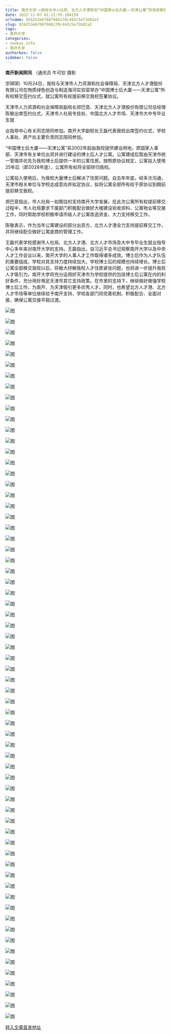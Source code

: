 ```yaml
---
title: 南开大学->我校与市人社局、北方人才港举办“中国博士后大厦——天津公寓”所有权移交签约仪式 | nankai.info
date: 2022-11-07 01:21:55.104159
urlname: 934253e6768794b170c443c5e71b81a2
slug: 934253e6768794b170c443c5e71b81a2
tags: 
- 南开大学
categories:
- nankai.info
- 南开大学
authorbox: false
sidebar: false
---
```

**南开新闻网讯** （通讯员 牛可钦 摄影

宗琪琪）10月24日，我校与天津市人力资源和社会保障局、天津北方人才港股份有限公司在物质绿色创造与制造海河实验室举办“中国博士后大厦——天津公寓”所有权移交签约仪式，就公寓所有权提前移交我校签署协议。

天津市人力资源和社会保障局副局长郑巴音、天津北方人才港股份有限公司总经理陈敬出席签约仪式，天津市人社局专技处、中国北方人才市场、天津市大中专毕业生就
<!--more-->
业指导中心有关同志陪同参加。南开大学副校长王磊代表我校出席签约仪式，学校人事处、房产处主要负责同志陪同参加。

“中国博士后大厦——天津公寓”系2002年起由我校提供建设用地，原国家人事部、天津市有关单位出资并进行建设的博士后人才公寓。公寓建成后暂由天津市统一管理并优先为我校博士后提供一半的公寓住房。按照原协议规定，公寓投入使用25年后（即2028年底），公寓所有权将全部转归我校。

公寓投入使用后，为我校大量博士后解决了住房问题。自去年年底，经多次沟通，天津市相关单位与学校达成意向并拟定协议，拟将公寓全部所有权于原协议到期前提前移交我校。

郑巴音指出，市人社局一如既往的支持南开大学发展，在此次公寓所有权提前移交过程中，市人社局要求下属部门积极配合做好大楼建设验收资料、公寓物业等交接工作，同时帮助学校积极申请市级人才公寓改造资金，大力支持移交工作。

陈敬表示，作为当年公寓建设的部分出资方，北方人才港全力支持提前移交工作，并将继续配合做好公寓底商的管理工作。

王磊代表学校感谢市人社局、北方人才港、北方人才市场及大中专毕业生就业指导中心多年来对南开大学的支持。王磊指出，自习近平总书记视察南开大学以及中央人才工作会议以来，南开大学的人事人才工作取得诸多成效。博士后作为人才队伍的重要组成，学校对其支持力度持续加大，学校博士后的规模也持续增长。博士后公寓全部移交我校以后，将极大纾解我校人才住房紧张问题，也将进一步提升我校人才吸引力。南开大学将充分运用好天津市为学校提供的包括博士后公寓在内的利好条件，充分用好用足天津市其它支持政策。在市里的支持下，继续做好做强学校博士后工作，为南开、为天津吸引更多优秀人才。同时，也希望北方人才港、北方人才市场等单位继续给予南开支持，学校各部门将完善机制、积极配合、全面对接，确保公寓交接平稳过渡。

![图](http://news.nankai.edu.cn/ywsd/system/2022/10/31/g)

![图](http://news.nankai.edu.cn/ywsd/system/2022/10/31/p)

![图](http://news.nankai.edu.cn/ywsd/system/2022/10/31/j)

![图](http://news.nankai.edu.cn/ywsd/system/2022/10/31/)

![图](http://news.nankai.edu.cn/ywsd/system/2022/10/31/2)

![图](http://news.nankai.edu.cn/ywsd/system/2022/10/31/2)

![图](http://news.nankai.edu.cn/ywsd/system/2022/10/31/c)

![图](http://news.nankai.edu.cn/ywsd/system/2022/10/31/5)

![图](http://news.nankai.edu.cn/ywsd/system/2022/10/31/2)

![图](http://news.nankai.edu.cn/ywsd/system/2022/10/31/5)

![图](http://news.nankai.edu.cn/ywsd/system/2022/10/31/0)

![图](http://news.nankai.edu.cn/ywsd/system/2022/10/31/b)

![图](http://news.nankai.edu.cn/ywsd/system/2022/10/31/_)

![图](http://news.nankai.edu.cn/ywsd/system/2022/10/31/9)

![图](http://news.nankai.edu.cn/ywsd/system/2022/10/31/6)

![图](http://news.nankai.edu.cn/ywsd/system/2022/10/31/6)

![图](http://news.nankai.edu.cn/ywsd/system/2022/10/31/8)

![图](http://news.nankai.edu.cn/ywsd/system/2022/10/31/4)

![图](http://news.nankai.edu.cn/ywsd/system/2022/10/31/0)

![图](http://news.nankai.edu.cn/ywsd/system/2022/10/31/0)

![图](http://news.nankai.edu.cn/ywsd/system/2022/10/31/0)

![图](http://news.nankai.edu.cn/ywsd/system/2022/10/31/3)

![图](http://news.nankai.edu.cn/ywsd/system/2022/10/31/0)

![图](http://news.nankai.edu.cn/ywsd/system/2022/10/31/0)

![图](http://news.nankai.edu.cn/)

![图](http://news.nankai.edu.cn/ywsd/system/2022/10/31/6)

![图](http://news.nankai.edu.cn/ywsd/system/2022/10/31/8)

![图](http://news.nankai.edu.cn/ywsd/system/2022/10/31/4)

![图](http://news.nankai.edu.cn/)

![图](http://news.nankai.edu.cn/ywsd/system/2022/10/31/0)

![图](http://news.nankai.edu.cn/ywsd/system/2022/10/31/0)

![图](http://news.nankai.edu.cn/ywsd/system/2022/10/31/0)

![图](http://news.nankai.edu.cn/)

![图](http://news.nankai.edu.cn/ywsd/system/2022/10/31/3)

![图](http://news.nankai.edu.cn/ywsd/system/2022/10/31/0)

![图](http://news.nankai.edu.cn/ywsd/system/2022/10/31/0)

![图](http://news.nankai.edu.cn/)

![图](http://news.nankai.edu.cn/ywsd/system/2022/10/31/c)

![图](http://news.nankai.edu.cn/ywsd/system/2022/10/31/i)

![图](http://news.nankai.edu.cn/ywsd/system/2022/10/31/p)

![图](http://news.nankai.edu.cn/)

![图](http://news.nankai.edu.cn/ywsd/system/2022/10/31/n)

![图](http://news.nankai.edu.cn/ywsd/system/2022/10/31/c)

![图](http://news.nankai.edu.cn/ywsd/system/2022/10/31/)

![图](http://news.nankai.edu.cn/ywsd/system/2022/10/31/u)

![图](http://news.nankai.edu.cn/ywsd/system/2022/10/31/d)

![图](http://news.nankai.edu.cn/ywsd/system/2022/10/31/e)

![图](http://news.nankai.edu.cn/ywsd/system/2022/10/31/)

![图](http://news.nankai.edu.cn/ywsd/system/2022/10/31/i)

![图](http://news.nankai.edu.cn/ywsd/system/2022/10/31/a)

![图](http://news.nankai.edu.cn/ywsd/system/2022/10/31/k)

![图](http://news.nankai.edu.cn/ywsd/system/2022/10/31/n)

![图](http://news.nankai.edu.cn/ywsd/system/2022/10/31/a)

![图](http://news.nankai.edu.cn/ywsd/system/2022/10/31/n)

![图](http://news.nankai.edu.cn/ywsd/system/2022/10/31/)

![图](http://news.nankai.edu.cn/ywsd/system/2022/10/31/s)

![图](http://news.nankai.edu.cn/ywsd/system/2022/10/31/w)

![图](http://news.nankai.edu.cn/ywsd/system/2022/10/31/e)

![图](http://news.nankai.edu.cn/ywsd/system/2022/10/31/n)

![图](http://news.nankai.edu.cn/)

![图](http://news.nankai.edu.cn/)

![图](http://news.nankai.edu.cn/ywsd/system/2022/10/31/:)

![图](http://news.nankai.edu.cn/ywsd/system/2022/10/31/p)

![图](http://news.nankai.edu.cn/ywsd/system/2022/10/31/t)

![图](http://news.nankai.edu.cn/ywsd/system/2022/10/31/t)

![图](http://news.nankai.edu.cn/ywsd/system/2022/10/31/h)

[转入文章首发地址](http://news.nankai.edu.cn/ywsd/system/2022/10/31/030053385.shtml)